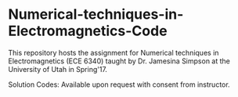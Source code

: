 # Numerical-techniques-in-Electromagnetics-Code

This repository hosts the assignment for Numerical techniques in Electromagnetics (ECE 6340) taught by Dr. Jamesina Simpson at the University of Utah in Spring'17.

Solution Codes: Available upon request with consent from instructor. 
